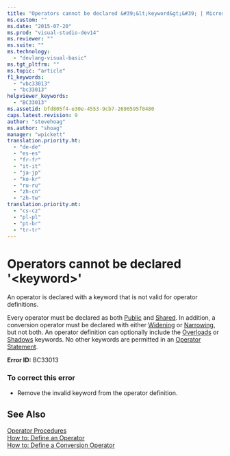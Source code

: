 ```yaml
---
title: "Operators cannot be declared &#39;&lt;keyword&gt;&#39; | Microsoft Docs"
ms.custom: ""
ms.date: "2015-07-20"
ms.prod: "visual-studio-dev14"
ms.reviewer: ""
ms.suite: ""
ms.technology: 
  - "devlang-visual-basic"
ms.tgt_pltfrm: ""
ms.topic: "article"
f1_keywords: 
  - "vbc33013"
  - "bc33013"
helpviewer_keywords: 
  - "BC33013"
ms.assetid: bfd805f4-e30e-4553-9cb7-2690595f0480
caps.latest.revision: 9
author: "stevehoag"
ms.author: "shoag"
manager: "wpickett"
translation.priority.ht: 
  - "de-de"
  - "es-es"
  - "fr-fr"
  - "it-it"
  - "ja-jp"
  - "ko-kr"
  - "ru-ru"
  - "zh-cn"
  - "zh-tw"
translation.priority.mt: 
  - "cs-cz"
  - "pl-pl"
  - "pt-br"
  - "tr-tr"
---
```

# Operators cannot be declared &#39;&lt;keyword&gt;&#39;
An operator is declared with a keyword that is not valid for operator definitions.  
  
 Every operator must be declared as both [Public](/dotnet/visual-basic/language-reference/modifiers/public) and [Shared](/dotnet/visual-basic/language-reference/modifiers/shared). In addition, a conversion operator must be declared with either [Widening](/dotnet/visual-basic/language-reference/modifiers/widening) or [Narrowing](/dotnet/visual-basic/language-reference/modifiers/narrowing), but not both. An operator definition can optionally include the [Overloads](/dotnet/visual-basic/language-reference/modifiers/overloads) or [Shadows](/dotnet/visual-basic/language-reference/modifiers/shadows) keywords. No other keywords are permitted in an [Operator Statement](/dotnet/visual-basic/language-reference/statements/operator-statement).  
  
 **Error ID:** BC33013  
  
### To correct this error  
  
-   Remove the invalid keyword from the operator definition.  
  
## See Also  
 [Operator Procedures](/dotnet/visual-basic/language-reference/procedures/operator-procedures)   
 [How to: Define an Operator](../Topic/How%20to:%20Define%20an%20Operator%20\(Visual%20Basic\).md)   
 [How to: Define a Conversion Operator](../Topic/How%20to:%20Define%20a%20Conversion%20Operator%20\(Visual%20Basic\).md)
